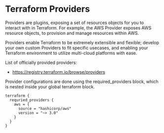 # Terraform Providers

Providers are plugins, exposing a set of resources objects for you to interact with in Terraform. For example, the AWS Provider exposes AWS resource objects, to provision and manage resources within AWS.

Providers enable Terraform to be extremely extensible and flexible; develop your own custom Providers to fit specific usecases, and enabling your Terraform environment to utilize multi-cloud platforms with ease.

List of officially provided providers:
* https://registry.terraform.io/browse/providers 

Provider configurations are done using the required_providers block, which is nested inside your global terraform block.
```
terraform {
  requried_providers {
    aws = {
      source = "hashicorp/aws"
      version = "~> 3.0"
    }
  }
}
```